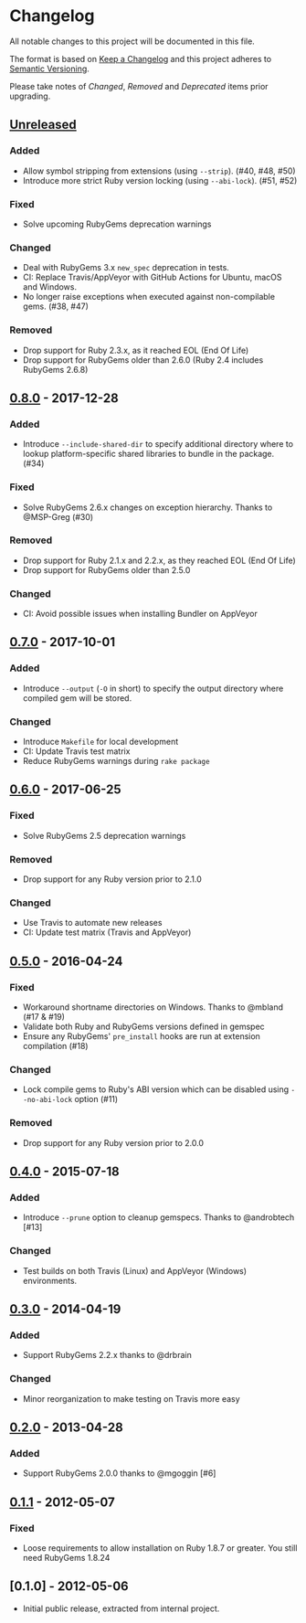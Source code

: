 # Changelog

All notable changes to this project will be documented in this file.

The format is based on [Keep a Changelog](http://keepachangelog.com/en/1.0.0/)
and this project adheres to [Semantic Versioning](http://semver.org/spec/v2.0.0.html).

Please take notes of *Changed*, *Removed* and *Deprecated* items prior
upgrading.

## [Unreleased]

### Added
- Allow symbol stripping from extensions (using `--strip`). (#40, #48, #50)
- Introduce more strict Ruby version locking (using `--abi-lock`). (#51, #52)

### Fixed
- Solve upcoming RubyGems deprecation warnings

### Changed
- Deal with RubyGems 3.x `new_spec` deprecation in tests.
- CI: Replace Travis/AppVeyor with GitHub Actions for Ubuntu, macOS and Windows.
- No longer raise exceptions when executed against non-compilable gems. (#38, #47)

### Removed
- Drop support for Ruby 2.3.x, as it reached EOL (End Of Life)
- Drop support for RubyGems older than 2.6.0 (Ruby 2.4 includes RubyGems 2.6.8)

## [0.8.0] - 2017-12-28

### Added
- Introduce `--include-shared-dir` to specify additional directory where to
  lookup platform-specific shared libraries to bundle in the package. (#34)

### Fixed
- Solve RubyGems 2.6.x changes on exception hierarchy. Thanks to @MSP-Greg (#30)

### Removed
- Drop support for Ruby 2.1.x and 2.2.x, as they reached EOL (End Of Life)
- Drop support for RubyGems older than 2.5.0

### Changed
- CI: Avoid possible issues when installing Bundler on AppVeyor

## [0.7.0] - 2017-10-01

### Added
- Introduce `--output` (`-O` in short) to specify the output directory where
  compiled gem will be stored.

### Changed
- Introduce `Makefile` for local development
- CI: Update Travis test matrix
- Reduce RubyGems warnings during `rake package`

## [0.6.0] - 2017-06-25

### Fixed
- Solve RubyGems 2.5 deprecation warnings

### Removed
- Drop support for any Ruby version prior to 2.1.0

### Changed
- Use Travis to automate new releases
- CI: Update test matrix (Travis and AppVeyor)

## [0.5.0] - 2016-04-24

### Fixed
- Workaround shortname directories on Windows. Thanks to @mbland (#17 & #19)
- Validate both Ruby and RubyGems versions defined in gemspec
- Ensure any RubyGems' `pre_install` hooks are run at extension compilation (#18)

### Changed
- Lock compile gems to Ruby's ABI version which can be disabled using
  `--no-abi-lock` option (#11)

### Removed
- Drop support for any Ruby version prior to 2.0.0

## [0.4.0] - 2015-07-18

### Added
- Introduce `--prune` option to cleanup gemspecs. Thanks to @androbtech [#13]

### Changed
- Test builds on both Travis (Linux) and AppVeyor (Windows) environments.

## [0.3.0] - 2014-04-19

### Added
- Support RubyGems 2.2.x thanks to @drbrain

### Changed
- Minor reorganization to make testing on Travis more easy

## [0.2.0] - 2013-04-28

### Added
- Support RubyGems 2.0.0 thanks to @mgoggin [#6]

## [0.1.1] - 2012-05-07

### Fixed
- Loose requirements to allow installation on Ruby 1.8.7 or greater. You
  still need RubyGems 1.8.24

## [0.1.0] - 2012-05-06

- Initial public release, extracted from internal project.

[Unreleased]: https://github.com/luislavena/gem-compiler/compare/v0.8.0...HEAD
[0.8.0]: https://github.com/luislavena/gem-compiler/compare/v0.7.0...v0.8.0
[0.7.0]: https://github.com/luislavena/gem-compiler/compare/v0.6.0...v0.7.0
[0.6.0]: https://github.com/luislavena/gem-compiler/compare/v0.5.0...v0.6.0
[0.5.0]: https://github.com/luislavena/gem-compiler/compare/v0.4.0...v0.5.0
[0.4.0]: https://github.com/luislavena/gem-compiler/compare/v0.3.0...v0.4.0
[0.3.0]: https://github.com/luislavena/gem-compiler/compare/v0.2.0...v0.3.0
[0.2.0]: https://github.com/luislavena/gem-compiler/compare/v0.1.1...v0.2.0
[0.1.1]: https://github.com/luislavena/gem-compiler/compare/v0.1.0...v0.1.1
